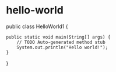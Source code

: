 # hello-world
public class HelloWorld1 {

	public static void main(String[] args) {
		// TODO Auto-generated method stub
		System.out.println("Hello world!");
	}

} 
